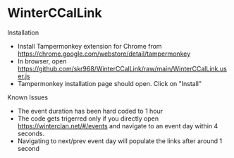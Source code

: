 # WinterCCalLink
Installation
* Install Tampermonkey extension for Chrome from https://chrome.google.com/webstore/detail/tampermonkey
* In browser, open https://github.com/skr968/WinterCCalLink/raw/main/WinterCCalLink.user.js
*  Tampermonkey installation page should open. Click on "Install"


Known Issues
* The event duration has been hard coded to 1 hour
* The code gets trigerred only if you directly open https://winterclan.net/#/events and navigate to an event day within 4 seconds.
* Navigating to next/prev event day will populate the links after around 1 second
